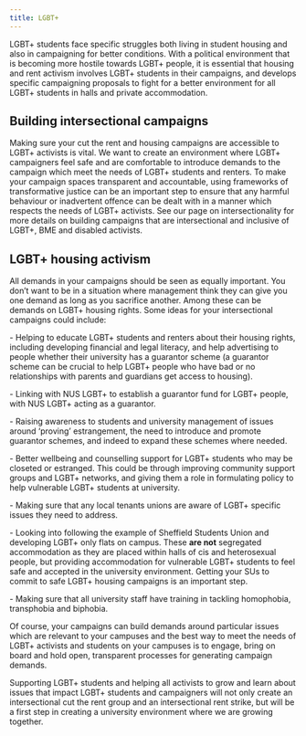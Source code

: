 ```yaml
---
title: LGBT+
---
```


LGBT+ students face specific struggles both living in student housing and also in campaigning for better conditions. With a political environment that is becoming more hostile towards LGBT+ people, it is essential that housing and rent activism involves LGBT+ students in their campaigns, and develops specific campaigning proposals to fight for a better environment for all LGBT+ students in halls and private accommodation.

## Building intersectional campaigns

Making sure your cut the rent and housing campaigns are accessible to LGBT+ activists is vital. We want to create an environment where LGBT+ campaigners feel safe and are comfortable to introduce demands to the campaign which meet the needs of LGBT+ students and renters. To make your campaign spaces transparent and accountable, using frameworks of transformative justice can be an important step to ensure that any harmful behaviour or inadvertent offence can be dealt with in a manner which respects the needs of LGBT+ activists. See our page on intersectionality for more details on building campaigns that are intersectional and inclusive of LGBT+, BME and disabled activists.

## LGBT+ housing activism

All demands in your campaigns should be seen as equally important. You don’t want to be in a situation where management think they can give you one demand as long as you sacrifice another. Among these can be demands on LGBT+ housing rights. Some ideas for your intersectional campaigns could include:

\- Helping to educate LGBT+ students and renters about their housing rights, including developing financial and legal literacy, and help advertising to people whether their university has a guarantor scheme (a guarantor scheme can be crucial to help LGBT+ people who have bad or no relationships with parents and guardians get access to housing).

\- Linking with NUS LGBT+ to establish a guarantor fund for LGBT+ people, with NUS LGBT+ acting as a guarantor.

\- Raising awareness to students and university management of issues around ‘proving’ estrangement, the need to introduce and promote guarantor schemes, and indeed to expand these schemes where needed.

\- Better wellbeing and counselling support for LGBT+ students who may be closeted or estranged. This could be through improving community support groups and LGBT+ networks, and giving them a role in formulating policy to help vulnerable LGBT+ students at university.

\- Making sure that any local tenants unions are aware of LGBT+ specific issues they need to address.

\- Looking into following the example of Sheffield Students Union and developing LGBT+ only flats on campus. These **are not** segregated accommodation as they are placed within halls of cis and heterosexual people, but providing accommodation for vulnerable LGBT+ students to feel safe and accepted in the university environment. Getting your SUs to commit to safe LGBT+ housing campaigns is an important step.

\- Making sure that all university staff have training in tackling homophobia, transphobia and biphobia.

Of course, your campaigns can build demands around particular issues which are relevant to your campuses and the best way to meet the needs of LGBT+ activists and students on your campuses is to engage, bring on board and hold open, transparent processes for generating campaign demands.

Supporting LGBT+ students and helping all activists to grow and learn about issues that impact LGBT+ students and campaigners will not only create an intersectional cut the rent group and an intersectional rent strike, but will be a first step in creating a university environment where we are growing together.
